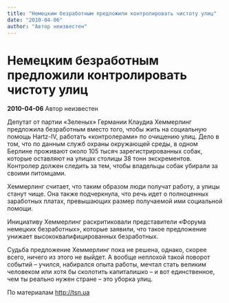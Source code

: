 ```yaml
---
title: "Немецким безработным предложили контролировать чистоту улиц"
date: "2010-04-06"
author: "Автор неизвестен"
---
```


# Немецким безработным предложили контролировать чистоту улиц

**2010-04-06** Автор неизвестен

Депутат от партии «Зеленых» Германии Клаудиа Хеммерлинг предложила безработным вместо того, чтобы жить на социальную помощь Hartz-IV, работать «контролерами» по очищению улиц. Дело в том, что по данным служб охраны окружающей среды, в одном Берлине проживают около 105 тысяч зарегистрированных собак, которые оставляют на улицах столицы 38 тонн экскрементов. Контролер должен следить за тем, чтобы владельцы собак убирали за своими питомцами.

Хеммерлинг считает, что таким образом люди получат работу, а улицы станут чище. Она также подчеркнула, что речь идет о полноценных заработных платах, превышающих размер получаемой ими социальной помощи.

Инициативу Хеммерлинг раскритиковали представители «Форума немецких безработных», которые заявили, что такое предложение унижает высококвалифицированных безработных.

Судьба предложение Хеммерлинг пока не решена, однако, скорее всего, ничего из этого не выйдет. А вообще неплохой такой поворот событий – учился, набирался опыта работы, мечтал стать великим человеком или хотя бы сколотить капиталишко – и вот единственное, чем ты реально нужен стране – это уборка улиц.

По материалам http://tsn.ua
